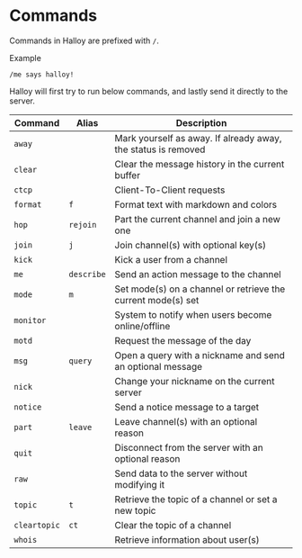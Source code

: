 # Commands

Commands in Halloy are prefixed with `/`.

Example

```
/me says halloy!
```

Halloy will first try to run below commands, and lastly send it directly to the server.

| Command      | Alias      | Description                                                   |
| ------------ | ---------- | ------------------------------------------------------------- |
| `away`       |            | Mark yourself as away. If already away, the status is removed |
| `clear`      |            | Clear the message history in the current buffer               |
| `ctcp`       |            | Client-To-Client requests                                     |
| `format`     | `f`        | Format text with markdown and colors                          |
| `hop`        | `rejoin`   | Part the current channel and join a new one                   |
| `join`       | `j`        | Join channel(s) with optional key(s)                          |
| `kick`       |            | Kick a user from a channel                                    |
| `me`         | `describe` | Send an action message to the channel                         |
| `mode`       | `m`        | Set mode(s) on a channel or retrieve the current mode(s) set  |
| `monitor`    |            | System to notify when users become online/offline             |
| `motd`       |            | Request the message of the day                                |
| `msg`        | `query`    | Open a query with a nickname and send an optional message     |
| `nick`       |            | Change your nickname on the current server                    |
| `notice`     |            | Send a notice message to a target                             |
| `part`       | `leave`    | Leave channel(s) with an optional reason                      |
| `quit`       |            | Disconnect from the server with an optional reason            |
| `raw`        |            | Send data to the server without modifying it                  |
| `topic`      | `t`        | Retrieve the topic of a channel or set a new topic            |
| `cleartopic` | `ct`       | Clear the topic of a channel                                  |
| `whois`      |            | Retrieve information about user(s)                            |
